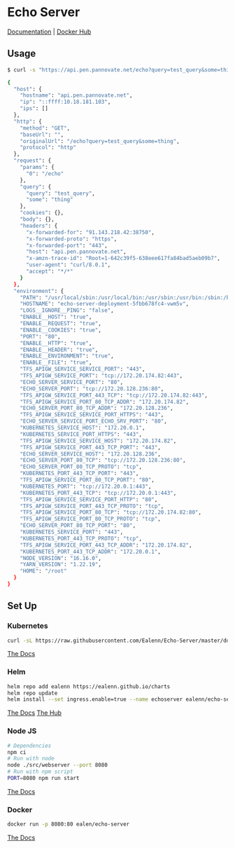 # Echo Server

[Documentation](https://ealenn.github.io/Echo-Server) | [Docker Hub](https://hub.docker.com/r/ealen/echo-server)

## Usage

```sh
$ curl -s "https://api.pen.pannovate.net/echo?query=test_query&some=thing" | jq

{
  "host": {
    "hostname": "api.pen.pannovate.net",
    "ip": "::ffff:10.18.181.103",
    "ips": []
  },
  "http": {
    "method": "GET",
    "baseUrl": "",
    "originalUrl": "/echo?query=test_query&some=thing",
    "protocol": "http"
  },
  "request": {
    "params": {
      "0": "/echo"
    },
    "query": {
      "query": "test_query",
      "some": "thing"
    },
    "cookies": {},
    "body": {},
    "headers": {
      "x-forwarded-for": "91.143.218.42:38750",
      "x-forwarded-proto": "https",
      "x-forwarded-port": "443",
      "host": "api.pen.pannovate.net",
      "x-amzn-trace-id": "Root=1-642c39f5-638eee617fa84bad5aeb09b7",
      "user-agent": "curl/8.0.1",
      "accept": "*/*"
    }
  },
  "environment": {
    "PATH": "/usr/local/sbin:/usr/local/bin:/usr/sbin:/usr/bin:/sbin:/bin",
    "HOSTNAME": "echo-server-deployment-5fbb678fc4-vwm5v",
    "LOGS__IGNORE__PING": "false",
    "ENABLE__HOST": "true",
    "ENABLE__REQUEST": "true",
    "ENABLE__COOKIES": "true",
    "PORT": "80",
    "ENABLE__HTTP": "true",
    "ENABLE__HEADER": "true",
    "ENABLE__ENVIRONMENT": "true",
    "ENABLE__FILE": "true",
    "TFS_APIGW_SERVICE_SERVICE_PORT": "443",
    "TFS_APIGW_SERVICE_PORT": "tcp://172.20.174.82:443",
    "ECHO_SERVER_SERVICE_PORT": "80",
    "ECHO_SERVER_PORT": "tcp://172.20.128.236:80",
    "TFS_APIGW_SERVICE_PORT_443_TCP": "tcp://172.20.174.82:443",
    "TFS_APIGW_SERVICE_PORT_80_TCP_ADDR": "172.20.174.82",
    "ECHO_SERVER_PORT_80_TCP_ADDR": "172.20.128.236",
    "TFS_APIGW_SERVICE_SERVICE_PORT_HTTPS": "443",
    "ECHO_SERVER_SERVICE_PORT_ECHO_SRV_PORT": "80",
    "KUBERNETES_SERVICE_HOST": "172.20.0.1",
    "KUBERNETES_SERVICE_PORT_HTTPS": "443",
    "TFS_APIGW_SERVICE_SERVICE_HOST": "172.20.174.82",
    "TFS_APIGW_SERVICE_PORT_443_TCP_PORT": "443",
    "ECHO_SERVER_SERVICE_HOST": "172.20.128.236",
    "ECHO_SERVER_PORT_80_TCP": "tcp://172.20.128.236:80",
    "ECHO_SERVER_PORT_80_TCP_PROTO": "tcp",
    "KUBERNETES_PORT_443_TCP_PORT": "443",
    "TFS_APIGW_SERVICE_PORT_80_TCP_PORT": "80",
    "KUBERNETES_PORT": "tcp://172.20.0.1:443",
    "KUBERNETES_PORT_443_TCP": "tcp://172.20.0.1:443",
    "TFS_APIGW_SERVICE_SERVICE_PORT_HTTP": "80",
    "TFS_APIGW_SERVICE_PORT_443_TCP_PROTO": "tcp",
    "TFS_APIGW_SERVICE_PORT_80_TCP": "tcp://172.20.174.82:80",
    "TFS_APIGW_SERVICE_PORT_80_TCP_PROTO": "tcp",
    "ECHO_SERVER_PORT_80_TCP_PORT": "80",
    "KUBERNETES_SERVICE_PORT": "443",
    "KUBERNETES_PORT_443_TCP_PROTO": "tcp",
    "TFS_APIGW_SERVICE_PORT_443_TCP_ADDR": "172.20.174.82",
    "KUBERNETES_PORT_443_TCP_ADDR": "172.20.0.1",
    "NODE_VERSION": "16.16.0",
    "YARN_VERSION": "1.22.19",
    "HOME": "/root"
  }
}
```

## Set Up

### Kubernetes

```sh
curl -sL https://raw.githubusercontent.com/Ealenn/Echo-Server/master/docs/examples/echo.kube.yaml | kubectl apply -f -
```

[The Docs](https://ealenn.github.io/Echo-Server/pages/quick-start/kubernetes.html)

### Helm

```sh
helm repo add ealenn https://ealenn.github.io/charts
helm repo update
helm install --set ingress.enable=true --name echoserver ealenn/echo-server
```

[The Docs](https://ealenn.github.io/Echo-Server/pages/quick-start/helm.html)
[The Hub](https://artifacthub.io/packages/helm/ealenn/echo-server)

### Node JS

```sh
# Dependencies
npm ci
# Run with node
node ./src/webserver --port 8080
# Run with npm script
PORT=8080 npm run start
```

[The Docs](https://ealenn.github.io/Echo-Server/pages/quick-start/nodejs)

### Docker

```sh
docker run -p 8080:80 ealen/echo-server

```

[The Docs](https://ealenn.github.io/Echo-Server/pages/quick-start/docker.html)
